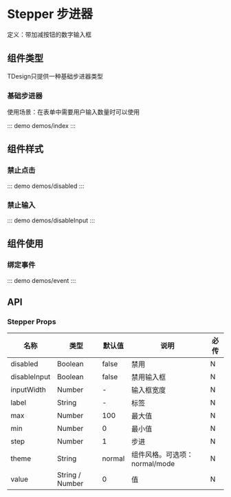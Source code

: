 # Stepper 步进器

定义：带加减按钮的数字输入框

## 组件类型

TDesign只提供一种基础步进器类型

### 基础步进器

使用场景：在表单中需要用户输入数量时可以使用

::: demo demos/index
:::

## 组件样式

### 禁止点击

::: demo demos/disabled
:::

### 禁止输入

::: demo demos/disableInput
:::

## 组件使用

### 绑定事件

::: demo demos/event
:::

## API

### Stepper Props
名称 | 类型 | 默认值 | 说明 | 必传
-- | -- | -- | -- | --
disabled | Boolean | false | 禁用 | N
disableInput | Boolean | false | 禁用输入框 | N
inputWidth | Number | - | 输入框宽度 | N
label | String | - | 标签 | N
max | Number | 100 | 最大值 | N
min | Number | 0 | 最小值 | N
step | Number | 1 | 步进 | N
theme | String | normal | 组件风格。可选项：normal/mode | N
value | String / Number | 0 | 值 | N
